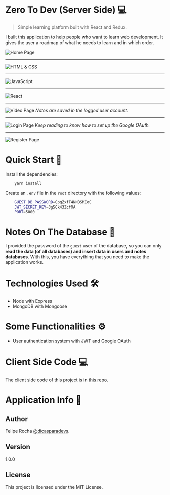 # Zero To Dev (Server Side) 💻

> Simple learning platform built with React and Redux.

I built this application to help people who want to learn web development. It gives the user a roadmap of what he needs to learn and in which order.

![Home Page](https://imgur.com/7i4u3Xw.png)

---

![HTML & CSS](https://imgur.com/crkvbDy.png)

---

![JavaScript](https://imgur.com/TRM1XK9.png)

---

![React](https://imgur.com/bkhTHp0.png)

---

![Video Page](https://imgur.com/iUHt61B.png)
_Notes are saved in the logged user account._

---

![Login Page](https://imgur.com/2sw14Ph.png)
_Keep reading to know how to set up the Google OAuth._

---

![Register Page](https://imgur.com/F5GODCU.png)

# Quick Start 🚀

Install the dependencies:

```bash
    yarn install
```

Create an `.env` file in the `root` directory with the following values:

```bash
    GUEST_DB_PASSWORD=CpqZxfF4NNBSMIoC
    JWT_SECRET_KEY=3g5Ck43ZcfXA
    PORT=5000
```

# Notes On The Database 📁

I provided the password of the `guest` user of the database, so you can only **read the data (of all databases) and insert data in users and notes databases**. With this, you have everything that you need to make the application works.

# Technologies Used 🛠

-   Node with Express
-   MongoDB with Mongoose

# Some Functionalities ⚙️

-   User authentication system with JWT and Google OAuth

# Client Side Code 💻

The client side code of this project is in [this repo](https://github.com/felipemotarocha/zero-to-dev-client 'Zero To Dev Client Side Repo').

# Application Info 📝

## Author

Felipe Rocha [@dicasparadevs](https://instagram.com/dicasparadevs 'dicasparadevs Instagram').

## Version

1.0.0

## License

This project is licensed under the MIT License.
